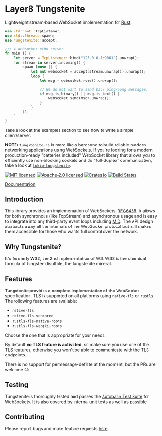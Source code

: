 # Layer8 Tungstenite

Lightweight stream-based WebSocket implementation for [Rust](https://www.rust-lang.org/).

```rust
use std::net::TcpListener;
use std::thread::spawn;
use tungstenite::accept;

/// A WebSocket echo server
fn main () {
    let server = TcpListener::bind("127.0.0.1:9001").unwrap();
    for stream in server.incoming() {
        spawn (move || {
            let mut websocket = accept(stream.unwrap()).unwrap();
            loop {
                let msg = websocket.read().unwrap();

                // We do not want to send back ping/pong messages.
                if msg.is_binary() || msg.is_text() {
                    websocket.send(msg).unwrap();
                }
            }
        });
    }
}
```

Take a look at the examples section to see how to write a simple client/server.

**NOTE:** `tungstenite-rs` is more like a barebone to build reliable modern networking applications
using WebSockets. If you're looking for a modern production-ready "batteries included" WebSocket
library that allows you to efficiently use non-blocking sockets and do "full-duplex" communication,
take a look at [`tokio-tungstenite`](https://github.com/snapview/tokio-tungstenite).

[![MIT licensed](https://img.shields.io/badge/License-MIT-blue.svg)](./LICENSE-MIT)
[![Apache-2.0 licensed](https://img.shields.io/badge/License-Apache%202.0-blue.svg)](./LICENSE-APACHE)
[![Crates.io](https://img.shields.io/crates/v/tungstenite.svg?maxAge=2592000)](https://crates.io/crates/tungstenite)
[![Build Status](https://github.com/snapview/tungstenite-rs/actions/workflows/ci.yml/badge.svg)](https://github.com/snapview/tungstenite-rs/actions)

[Documentation](https://docs.rs/tungstenite)

Introduction
------------
This library provides an implementation of WebSockets,
[RFC6455](https://tools.ietf.org/html/rfc6455). It allows for both synchronous (like TcpStream)
and asynchronous usage and is easy to integrate into any third-party event loops including
[MIO](https://github.com/tokio-rs/mio). The API design abstracts away all the internals of the
WebSocket protocol but still makes them accessible for those who wants full control over the
network.

Why Tungstenite?
----------------

It's formerly WS2, the 2nd implementation of WS. WS2 is the chemical formula of
tungsten disulfide, the tungstenite mineral.

Features
--------

Tungstenite provides a complete implementation of the WebSocket specification.
TLS is supported on all platforms using `native-tls` or `rustls`. The following
features are available:

* `native-tls`
* `native-tls-vendored`
* `rustls-tls-native-roots`
* `rustls-tls-webpki-roots`

Choose the one that is appropriate for your needs.

By default **no TLS feature is activated**, so make sure you use one of the TLS features,
otherwise you won't be able to communicate with the TLS endpoints.

There is no support for permessage-deflate at the moment, but the PRs are welcome :wink:

Testing
-------

Tungstenite is thoroughly tested and passes the [Autobahn Test Suite](https://github.com/crossbario/autobahn-testsuite) for
WebSockets. It is also covered by internal unit tests as well as possible.

Contributing
------------

Please report bugs and make feature requests [here](https://github.com/snapview/tungstenite-rs/issues).
